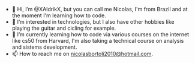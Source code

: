 - 👋 Hi, I’m @XAldrikX, but you can call me Nicolas, I'm from Brazil and at the moment I'm learning how to code.
- 👀 I’m interested in technologies, but I also have other hobbies like playing the guitar and cicling for example.
- 🌱 I’m currently learning how to code via various courses on the internet like cs50 from Harvard, I'm also taking a technical course on analysis and sistems development.
- 📫 How to reach me on nicolasbortoli2010@hotmail.com.

<!---
XAldrikX/XAldrikX is a ✨ special ✨ repository because its `README.md` (this file) appears on your GitHub profile.
You can click the Preview link to take a look at your changes.
--->
